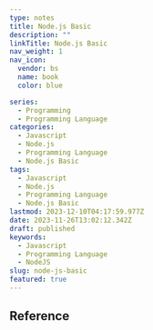 ```yaml
---
type: notes
title: Node.js Basic
description: ""
linkTitle: Node.js Basic
nav_weight: 1
nav_icon:
  vendor: bs
  name: book
  color: blue

series:
  - Programming
  - Programming Language
categories:
  - Javascript
  - Node.js
  - Programming Language
  - Node.js Basic
tags:
  - Javascript
  - Node.js
  - Programming Language
  - Node.js Basic
lastmod: 2023-12-10T04:17:59.977Z
date: 2023-11-26T13:02:12.342Z
draft: published
keywords:
  - Javascript
  - Programming Language
  - NodeJS
slug: node-js-basic
featured: true
---
```


## Reference
